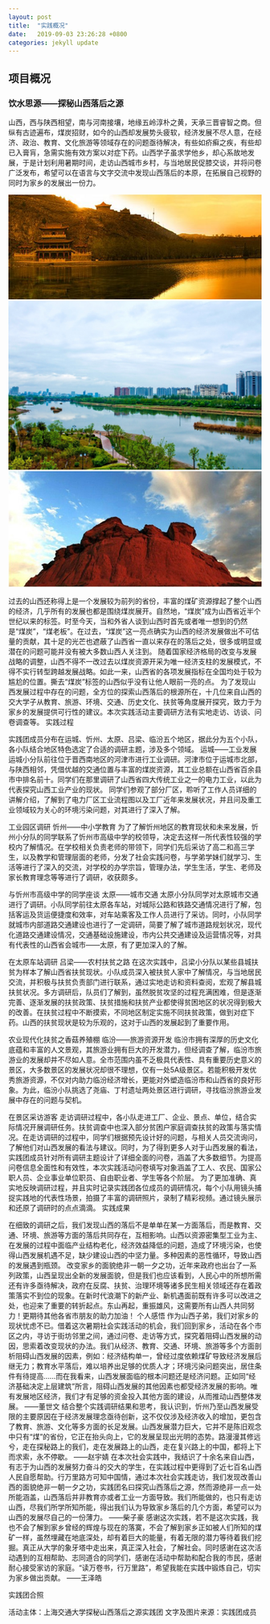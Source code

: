 ```yaml
---
layout: post
title:  "实践概况"
date:   2019-09-03 23:26:28 +0800
categories: jekyll update
---
```


## 项目概况
### 饮水思源——探秘山西落后之源

山西，西与陕西相望，南与河南接壤，地缘五岭淳朴之黄，天承三晋睿智之商。但纵有古迹遍布，煤炭招财，如今的山西却发展势头疲软，经济发展不尽人意，在经济、政治、教育、文化旅游等领域存在的问题亟待解决，有些如疥癣之疾，有些却已入膏肓，急需实施有效方案以对症下药。山西学子虽求学他乡，却心系故地发展，于是计划利用暑期时间，走访山西城市乡村，与当地居民促膝交谈，并将问卷广泛发布，希望可以在语言与文字交流中发现山西落后的本原，在拓展自己视野的同时为家乡的发展出一份力。

![黄土高原地貌](/assets/picture/1.jpg)
![晋祠](/assets/picture/2.jpg)				![汾河源头](/assets/picture/3.jpg)

过去的山西还称得上是一个发展较为前列的省份，丰富的煤矿资源撑起了整个山西的经济，几乎所有的发展也都是围绕煤炭展开。自然地，“煤炭”成为山西省近半个世纪以来的标签。时至今天，当和外省人谈到山西时首先或者唯一想到的仍然是“煤炭”，“煤老板”。在过去，“煤炭”这一亮点确实为山西的经济发展做出不可估量的贡献，其十足的光芒也遮蔽了山西省一直以来存在的落后之处，很多或明显或潜在的问题可能并没有被大多数山西人关注到。
随着国家经济格局的改变与发展战略的调整，山西不得不一改过去以煤炭资源开采为唯一经济支柱的发展模式，不得不实行转型跨越发展战略。如此一来，山西省的各项发展指标在全国均处于较为尴尬的位置。撕去“煤炭”标签的山西似乎没有让他人眼前一亮的点。
为了发现山西发展过程中存在的问题，全方位的探索山西落后的根源所在，十几位来自山西的交大学子从教育、旅游、环境、交通、历史文化、扶贫等角度展开探究，致力于为家乡的发展提供可行性的建议。本次实践活动主要调研方法有实地走访、访谈、问卷调查等。
实践过程

实践团成员分布在运城、忻州、太原、吕梁、临汾五个地区，据此分为五个小队，各小队结合地区特色选定了合适的调研主题，涉及多个领域。
运城——工业发展
运城小分队前往位于晋西南地区的河津市进行工业调研。河津市位于运城市北部，与陕西相邻，凭借优越的交通位置与丰富的煤炭资源，其工业总额在山西省百余县市中排名前十。同学们在那里调研了山西省四大传统工业之一的电力工业，以此为代表探究山西工业产业的现状。
同学们参观了部分厂区，聆听了工作人员详细的讲解介绍，了解到了电力厂区工业流程图以及工厂近年来发展状况，并且问及重工业领域较为关心的环境污染问题，对其进行了深入了解。
 
工业园区调研
忻州——中小学教育
为了了解忻州地区的教育现状和未来发展，忻州小分队的同学联系了忻州市高级中学的校领导，决定去这样一所代表性较强的学校内了解情况。在学校相关负责老师的带领下，同学们先后采访了高二和高三学生，以及教学和管理层面的老师，分发了社会实践问卷，与学弟学妹们就学习、生活等进行了深入的交流，对学校的办学宗旨，管理办法，学生生活，学生、老师及家长教育理念等等进行了调研，收获颇多。
 
与忻州市高级中学的同学座谈
太原——城市交通
太原小分队同学对太原城市交通进行了调研。小队同学前往太原各车站，对城际公路和铁路交通情况进行了解，包括客运及货运便捷度和效率，对车站乘客及工作人员进行了采访。同时，小队同学就城市内部道路交通建设也进行了一定调研，简要了解了城市道路规划状况，现代化道路交通建设情况，交通基础设施建设，市内公共交通建设及运营情况等，对具有代表性的山西省会城市——太原，有了更加深入的了解。
 
在太原车站调研
吕梁——农村扶贫之路
在这次实践中，吕梁小分队以某些县城扶贫为样本了解山西省扶贫现状。小队成员深入被扶贫人家中了解情况，与当地居民交流，并积极与扶贫负责部门进行联系，通过实地走访和资料查阅，宏观了解县城扶贫状况。多方调研后，队员们了解到，虽然脱贫攻坚的过程充满困难，但是逐渐完善、逐渐发展的扶贫政策、扶贫措施和扶贫产业都使得贫困地区的状况得到极大的改善。在扶贫过程中不断摸索，不同地区制定实施不同扶贫政策，做到对症下药。山西的扶贫现状是较为乐观的，这对于山西的发展起到了重要作用。
 
农业现代化扶贫之香菇养殖棚
临汾——旅游资源开发
临汾市拥有深厚的历史文化底蕴和丰富的人文景观，其旅游业拥有巨大的开发潜力，但经调查了解，临汾市旅游业的发展却并不尽如人意。全市范围内虽不乏极具代表性、具有重要历史意义的景区，大多数景区的发展状况却很不理想，仅有一处5A级景区。若能积极开发优秀旅游资源，不仅对内助力临汾经济增长，更能对外塑造临汾市和山西省的良好形象。为此，临汾小队挑选了尧庙、丁村遗址两处景区进行调研，寻找临汾旅游业发展中存在的问题与契机。
 
在景区采访游客
走访调研过程中，各小队走进工厂、企业、景点、单位，结合实际情况开展调研任务。扶贫调查中也深入部分贫困户家庭调查扶贫的政策与落实情况。在走访调研的过程中，同学们根据预先设计好的问题，与相关人员交流询问，了解他们对山西发展的看法与建议。同时，为了得到更多人对于山西发展的看法，实践团成员针对所有调研主题设计了详细全面的问卷，涵盖了大多数细节。为提高问卷信息全面性和有效性，本次实践活动问卷填写对象涵盖了工人、农民、国家公职人员、企业事业单位职员、自由职业者、学生等各个阶层。
为了更加准确、真实地反映调研过程，并且实时记录实践团各位成员的调研情况，每个小队用镜头捕捉实践地的代表性场景，拍摄了丰富的调研照片，录制了精彩视频。通过镜头展示和还原了调研时的点点滴滴。
实践成果

在细致的调研之后，我们发现山西的落后不是单单在某一方面落后，而是教育、交通、环境、旅游等方面的落后共同存在，互相影响。山西以资源密集型工业为主、在发展的过程中面临产业结构老化，经济效益降低的问题，造成了环境污染，也使得山西发展机遇不足，缺少建设山西的中坚力量。多种因素的恶性循环，导致山西的发展遇到瓶颈。
改变家乡的面貌绝非一朝一夕之功，近年来政府也出台了一系列政策，山西呈现出全新的发展面貌，但是我们也应该看到，人民心中的所想所需还有许多亟待解决，政府在反腐、扶贫、治理环境等诸多民生相关领域还存在着政策落实不到位的现象。在新时代浪潮下的新产业、新机遇面前既有许多可以改进之处，也迎来了重要的转折起点。东山再起，重振雄风，这需要所有山西人共同努力！更期待其他各省市朋友的助力加油！
个人感悟
作为山西子弟，我们对家乡的现状忧虑不已。借着这次暑期社会实践活动的机会，我们回到家乡，活动在各个市区之内，寻访于街坊邻里之间，通过问卷、走访等方式，探究着阻碍山西发展的动因，思索着改变现状的办法。我们从经济、教育、交通、环境、旅游等多个方面剖析阻碍山西发展的因素，例如：经济结构单一，曾经过度依赖煤矿导致经济发展后继无力；教育水平落后，难以培养出足够的优质人才；环境污染问题突出，居住条件有待提高……而在我看来，山西发展面临的根本问题还是经济问题。正如同“经济基础决定上层建筑”所言，阻碍山西发展的其他因素也都受经济发展的影响。唯有发展地区经济，我们才有足够的资金投入其他方面的建设，从而推动山西整体发展。
                             			——董世文
结合整个实践调研结果和思考，我认识到，忻州乃至山西发展受限的主要原因在于经济发展理念亟待创新，这不仅仅涉及经济收入的增加，更包含了教育、旅游、文化等多方面的长足发展。山西发展潜力巨大，它并不是陈旧观念中只有“煤”的省份，它正在抬头向上，它的发展呈现出光明的态势。路漫漫其修远兮，走在探秘路上的我们，走在发展路上的山西，走在复兴路上的中国，都将上下而求索，永不停歇。
                             ——赵宇婧
在本次社会实践中，我结识了十余名来自山西，有志于为山西的发展努力奋斗的交大的学生，在实践过程中更得到了近七百名山西人民自愿帮助。行万里路方可知中国情，通过本次社会实践走访，我们发现改善山西的面貌绝非一朝一夕之功，实践团名曰探究山西落后之源，然而源绝非一点一处所能涵盖，山西落后并非教育亦或者工业一方面导致。我们所能做的，也只有走访山西，尽我们所学所知所能，得出我们认为导致家乡落后的几个方面，希望可以为山西的发展尽自己的一份薄力。
                             ——柴子豪
感谢这次实践，若不是这次实践，我也不会了解到家乡曾经的辉煌与现在的落寞，不会了解到家乡正如被人们所知的煤矿一样，虽然埋藏在地底深处，却有着巨大的能量，有着无限的潜力等待着我们挖掘。真正从大学的象牙塔中走出来，真正深入社会，了解社会。同时感谢在这次活动遇到的互相帮助、志同道合的同学们，感谢在活动中帮助和配合我的市民，感谢耐心接受家访的家庭。“读万卷书，行万里路”，希望我能在实践中锻炼自己，切实为家乡做出贡献。
                             ——王泽皓
 
实践团合照

活动主体：上海交通大学探秘山西落后之源实践团
文字及图片来源：实践团成员

